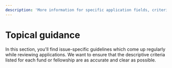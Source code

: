 ```yaml
---
description: 'More information for specific application fields, criteria, and remit'
---
```


# Topical guidance

In this section, you'll find issue-specific guidelines which come up regularly while reviewing applications. We want to ensure that the descriptive criteria listed for each fund or fellowship are as accurate and clear as possible.

